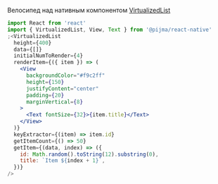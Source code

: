 Велосипед над нативным компонентом [VirtualizedList](https://reactnative.dev/docs/virtualizedlist)

```jsx
import React from 'react'
import { VirtualizedList, View, Text } from '@pijma/react-native'
;<VirtualizedList
  height={400}
  data={[]}
  initialNumToRender={4}
  renderItem={({ item }) => (
    <View
      backgroundColor="#f9c2ff"
      height={150}
      justifyContent="center"
      padding={20}
      marginVertical={8}
    >
      <Text fontSize={32}>{item.title}</Text>
    </View>
  )}
  keyExtractor={(item) => item.id}
  getItemCount={() => 50}
  getItem={(data, index) => ({
    id: Math.random().toString(12).substring(0),
    title: `Item ${index + 1}`,
  })}
/>
```
